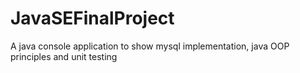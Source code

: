 # JavaSEFinalProject
A java console application to show mysql implementation, java OOP principles and unit testing
